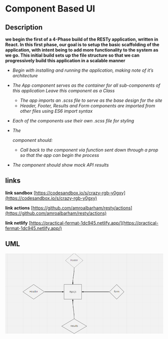 # Component Based UI

## Description

**we begin the first of a 4-Phase build of the RESTy application, written in React. In this first phase, our goal is to setup the basic scaffolding of the application, with intent being to add more functionality to the system as we go. This initial build sets up the file structure so that we can progressively build this application in a scalable manner**


 - *Begin with installing and running the application, making note of it’s architecture*
- *The App component serves as the container for all sub-components of this application Leave this component as a Class*

    
    - *The app imports an .scss file to serve as the base design for the site*
    - *Header, Footer, Results and Form components are imported from other files using ES6 import syntax*

- *Each of the components use their own .scss file for styling* 
- *The <Form> component should:*

    - *Call back to the <App/> component via function sent down through a prop so that the app can begin the process*
- *The <Results/> component should show mock API results*

## links
**link sandbox**  [https://codesandbox.io/s/crazy-rgb-y0gxy](https://codesandbox.io/s/crazy-rgb-y0gxy)

**link actions**   [https://github.com/amroalbarham/resty/actions](https://github.com/amroalbarham/resty/actions)

**link netlify**  [https://practical-fermat-1dc945.netlify.app/](https://practical-fermat-1dc945.netlify.app/)
## UML

![UML](./lab26.png)

